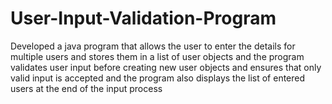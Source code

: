 # User-Input-Validation-Program
Developed a java program that allows the user to enter the details for multiple users and stores them in a list of user objects and the program validates user input before creating new user objects and ensures that only valid input is accepted and the program also displays the list of entered users at the end of the input process
